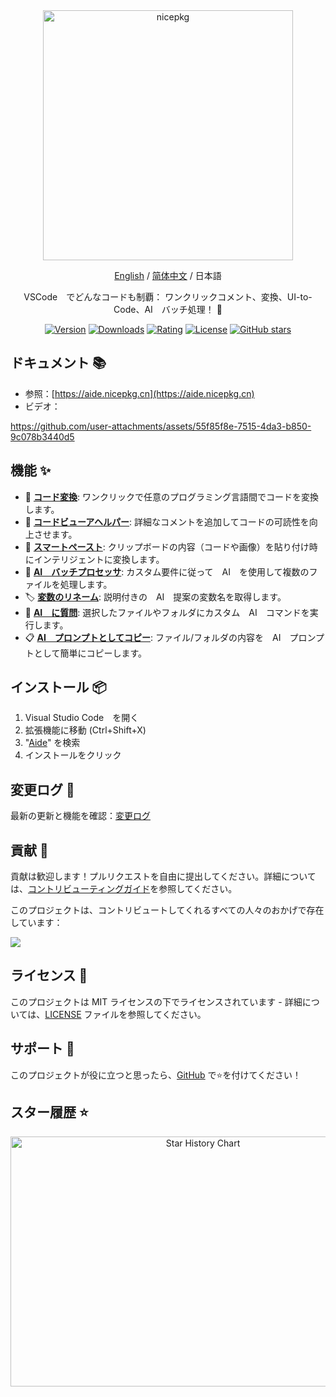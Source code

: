 <div align="center">

<a href="https://aide.nicepkg.cn">
  <picture>
    <source media="(prefers-color-scheme: dark)" srcset="https://github.com/user-attachments/assets/78b89b18-0846-4885-89f2-8238fac1db49">
    <img src="https://github.com/user-attachments/assets/40ed79a5-d415-4f36-907e-63753995305b" alt="nicepkg" width="400" />
  </picture>
</a>

[English](https://github.com/nicepkg/aide/tree/master/README.md) / [简体中文](https://github.com/nicepkg/aide/tree/master/README_CN.md) / 日本語

VSCode　でどんなコードも制覇： ワンクリックコメント、変換、UI-to-Code、AI　バッチ処理！ 💪

[![Version](https://img.shields.io/visual-studio-marketplace/v/nicepkg.aide-pro)](https://marketplace.visualstudio.com/items?itemName=nicepkg.aide-pro)
[![Downloads](https://img.shields.io/visual-studio-marketplace/d/nicepkg.aide-pro)](https://marketplace.visualstudio.com/items?itemName=nicepkg.aide-pro)
[![Rating](https://img.shields.io/visual-studio-marketplace/r/nicepkg.aide-pro)](https://marketplace.visualstudio.com/items?itemName=nicepkg.aide-pro)
[![License](https://img.shields.io/github/license/nicepkg/aide)](https://github.com/nicepkg/aide/blob/master/LICENSE)
[![GitHub stars](https://img.shields.io/github/stars/nicepkg/aide)](https://github.com/nicepkg/aide)

</div>

## ドキュメント 📚

- 参照：[https://aide.nicepkg.cn](https://aide.nicepkg.cn)
- ビデオ：

https://github.com/user-attachments/assets/55f85f8e-7515-4da3-b850-9c078b3440d5

## 機能 ✨

- 🔄 **[コード変換](https://aide.nicepkg.cn/guide/features/code-convert)**: ワンクリックで任意のプログラミング言語間でコードを変換します。
- 📖 **[コードビューアヘルパー](https://aide.nicepkg.cn/guide/features/code-viewer-helper)**: 詳細なコメントを追加してコードの可読性を向上させます。
- 🔀 **[スマートペースト](https://aide.nicepkg.cn/guide/features/smart-paste)**: クリップボードの内容（コードや画像）を貼り付け時にインテリジェントに変換します。
- 🤖 **[AI　バッチプロセッサ](https://aide.nicepkg.cn/guide/features/batch-processor)**: カスタム要件に従って　AI　を使用して複数のファイルを処理します。
- 🏷 **[変数のリネーム](https://aide.nicepkg.cn/guide/features/rename-variable)**: 説明付きの　AI　提案の変数名を取得します。
- 💬 **[AI　に質問](https://aide.nicepkg.cn/guide/features/ask-ai)**: 選択したファイルやフォルダにカスタム　AI　コマンドを実行します。
- 📋 **[AI　プロンプトとしてコピー](https://aide.nicepkg.cn/guide/features/copy-as-prompt)**: ファイル/フォルダの内容を　AI　プロンプトとして簡単にコピーします。

## インストール 📦

1. Visual Studio Code　を開く
2. 拡張機能に移動 (Ctrl+Shift+X)
3. "[Aide](https://marketplace.visualstudio.com/items?itemName=nicepkg.aide-pro)" を検索
4. インストールをクリック

## 変更ログ 📅

最新の更新と機能を確認：[変更ログ](https://github.com/nicepkg/aide/blob/master/CHANGELOG.md)

## 貢献 🤝

貢献は歓迎します！プルリクエストを自由に提出してください。詳細については、[コントリビューティングガイド](https://github.com/nicepkg/aide/blob/master/CONTRIBUTING.md)を参照してください。

このプロジェクトは、コントリビュートしてくれるすべての人々のおかげで存在しています：

<a href="https://github.com/nicepkg/aide/graphs/contributors">
  <img src="https://contrib.rocks/image?repo=nicepkg/aide" />
</a>

## ライセンス 📄

このプロジェクトは MIT ライセンスの下でライセンスされています - 詳細については、[LICENSE](https://github.com/nicepkg/aide/blob/master/LICENSE) ファイルを参照してください。

## サポート 💖

このプロジェクトが役に立つと思ったら、[GitHub](https://github.com/nicepkg/aide) で⭐️を付けてください！

## スター履歴 ⭐

<div align="center">

<img src="https://api.star-history.com/svg?repos=nicepkg/aide&type=Date" width="600" height="400" alt="Star History Chart" valign="middle">

</div>
